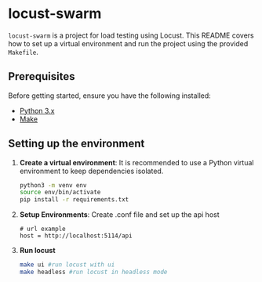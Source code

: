 # locust-swarm

`locust-swarm` is a project for load testing using Locust. This README covers how to set up a virtual environment and run the project using the provided `Makefile`.

## Prerequisites

Before getting started, ensure you have the following installed:

- [Python 3.x](https://www.python.org/downloads/)
- [Make](https://www.gnu.org/software/make/)

## Setting up the environment

1. **Create a virtual environment**: It is recommended to use a Python virtual environment to keep dependencies isolated.

   ```bash
   python3 -m venv env
   source env/bin/activate
   pip install -r requirements.txt
   ```
2. **Setup Environments**: Create .conf file and set up the api host
   ```code
   # url example
   host = http://localhost:5114/api
   
3. **Run locust** 
    ```bash
   make ui #run locust with ui
   make headless #run locust in headless mode
    ```